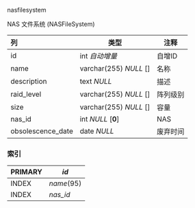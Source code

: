 nasfilesystem

NAS 文件系统 (NASFileSystem)





| 列                | 类型                   | 注释     |
| :---------------- | ---------------------- | -------- |
| id                | int *自动增量*         | 自增ID   |
| name              | varchar(255) *NULL* [] | 名称     |
| description       | text *NULL*            | 描述     |
| raid_level        | varchar(255) *NULL* [] | 阵列级别 |
| size              | varchar(255) *NULL* [] | 容量     |
| nas_id            | int *NULL* [**0**]     | NAS      |
| obsolescence_date | date *NULL*            | 废弃时间 |

### 索引

| PRIMARY | *id*       |
| :------ | ---------- |
| INDEX   | *name*(95) |
| INDEX   | *nas_id*   |